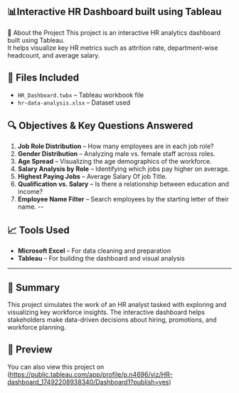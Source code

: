 ## 📊Interactive HR Dashboard built using Tableau

📌 About the Project
This project is an interactive HR analytics dashboard built using Tableau.  
It helps visualize key HR metrics such as attrition rate, department-wise headcount, and average salary.

## 📁 Files Included
- `HR_Dashboard.twbx` – Tableau workbook file
- `hr-data-analysis.xlsx` – Dataset used



## 🔍 Objectives & Key Questions Answered

1. **Job Role Distribution** – How many employees are in each job role?
2. **Gender Distribution** – Analyzing male vs. female staff across roles.
3. **Age Spread** – Visualizing the age demographics of the workforce.
4. **Salary Analysis by Role** – Identifying which jobs pay higher on average.
5. **Highest Paying Jobs** – Average Salary Of job Title.
6. **Qualification vs. Salary** – Is there a relationship between education and income?
7. **Employee Name Filter** – Search employees by the starting letter of their name.
--

## 📈 Tools Used

* **Microsoft Excel** – For data cleaning and preparation
* **Tableau** – For building the dashboard and visual analysis

---

## 📌 Summary

This project simulates the work of an HR analyst tasked with exploring and visualizing key workforce insights. The interactive dashboard helps stakeholders make data-driven decisions about hiring, promotions, and workforce planning.

## 🔗 Preview
You can also view this project on (https://public.tableau.com/app/profile/p.n4696/viz/HR-dashboard_17492208938340/Dashboard1?publish=yes)
